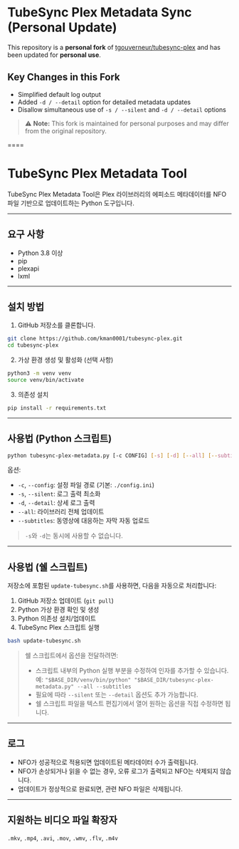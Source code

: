 # TubeSync Plex Metadata Sync (Personal Update)

This repository is a **personal fork** of [tgouverneur/tubesync-plex](https://github.com/tgouverneur/tubesync-plex) and has been updated for **personal use**.

## Key Changes in this Fork
- Simplified default log output
- Added `-d / --detail` option for detailed metadata updates
- Disallow simultaneous use of `-s / --silent` and `-d / --detail` options

> ⚠️ **Note:** This fork is maintained for personal purposes and may differ from the original repository.

====

# TubeSync Plex Metadata Tool

TubeSync Plex Metadata Tool은 Plex 라이브러리의 에피소드 메타데이터를 NFO 파일 기반으로 업데이트하는 Python 도구입니다.

---

## 요구 사항

* Python 3.8 이상
* pip
* plexapi
* lxml

---

## 설치 방법

1. GitHub 저장소를 클론합니다.

```bash
git clone https://github.com/kman0001/tubesync-plex.git
cd tubesync-plex
```

2. 가상 환경 생성 및 활성화 (선택 사항)

```bash
python3 -m venv venv
source venv/bin/activate
```

3. 의존성 설치

```bash
pip install -r requirements.txt
```

---

## 사용법 (Python 스크립트)

```bash
python tubesync-plex-metadata.py [-c CONFIG] [-s] [-d] [--all] [--subtitles]
```

옵션:

* `-c`, `--config`: 설정 파일 경로 (기본: `./config.ini`)
* `-s`, `--silent`: 로그 출력 최소화
* `-d`, `--detail`: 상세 로그 출력
* `--all`: 라이브러리 전체 업데이트
* `--subtitles`: 동영상에 대응하는 자막 자동 업로드

> `-s`와 `-d`는 동시에 사용할 수 없습니다.

---

## 사용법 (쉘 스크립트)

저장소에 포함된 `update-tubesync.sh`를 사용하면, 다음을 자동으로 처리합니다:

1. GitHub 저장소 업데이트 (`git pull`)
2. Python 가상 환경 확인 및 생성
3. Python 의존성 설치/업데이트
4. TubeSync Plex 스크립트 실행

```bash
bash update-tubesync.sh
```

> 쉘 스크립트에서 옵션을 전달하려면:
>
> * 스크립트 내부의 Python 실행 부분을 수정하여 인자를 추가할 수 있습니다.
>   예: `"$BASE_DIR/venv/bin/python" "$BASE_DIR/tubesync-plex-metadata.py" --all --subtitles`
> * 필요에 따라 `--silent` 또는 `--detail` 옵션도 추가 가능합니다.
> * 쉘 스크립트 파일을 텍스트 편집기에서 열어 원하는 옵션을 직접 수정하면 됩니다.

---

## 로그

* NFO가 성공적으로 적용되면 업데이트된 메타데이터 수가 출력됩니다.
* NFO가 손상되거나 읽을 수 없는 경우, 오류 로그가 출력되고 NFO는 삭제되지 않습니다.
* 업데이트가 정상적으로 완료되면, 관련 NFO 파일은 삭제됩니다.

---

## 지원하는 비디오 파일 확장자

`.mkv`, `.mp4`, `.avi`, `.mov`, `.wmv`, `.flv`, `.m4v`


